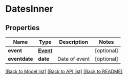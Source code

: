 # DatesInner

## Properties
Name | Type | Description | Notes
------------ | ------------- | ------------- | -------------
**event** | [**Event**](Event.md) |  | [optional] 
**eventdate** | **date** | Date of event | [optional] 

[[Back to Model list]](../../../../Downloads/sb_db_api/README.md#documentation-for-models) [[Back to API list]](../../../../Downloads/sb_db_api/README.md#documentation-for-api-endpoints) [[Back to README]](../../../../Downloads/sb_db_api/README.md)

